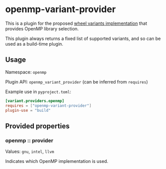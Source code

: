 # openmp-variant-provider

This is a plugin for the proposed [wheel variants implementation](
https://github.com/wheelnext/pep_xxx_wheel_variants) that provides
OpenMP library selection.

This plugin always returns a fixed list of supported variants, and so
can be used as a build-time plugin.

## Usage

Namespace: `openmp`

Plugin API: `openmp_variant_provider` (can be inferred from `requires`)

Example use in `pyproject.toml`:

```toml
[variant.providers.openmp]
requires = ["openmp-variant-provider"]
plugin-use = "build"
```

## Provided properties
### openmp :: provider

Values: `gnu`, `intel`, `llvm`

Indicates which OpenMP implementation is used.
